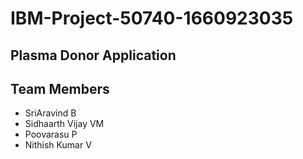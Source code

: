 # IBM-Project-50740-1660923035
## Plasma Donor Application

## Team Members
- SriAravind B
- Sidhaarth Vijay VM
- Poovarasu P
- Nithish Kumar V
